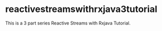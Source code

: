 # reactivestreamswithrxjava3tutorial
This is a 3 part series Reactive Streams with Rxjava Tutorial.
